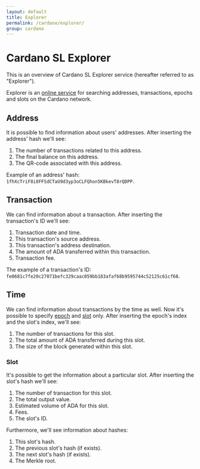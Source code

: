 ```yaml
---
layout: default
title: Explorer
permalink: /cardano/explorer/
group: cardano
---
```

<!-- Reviewed at dec0d911d6c4beb8e708ed4076f832ff871f6125 -->

# Cardano SL Explorer

This is an overview of Cardano SL Explorer service (hereafter referred to as
"Explorer").

Explorer is an [online service](https://cardanoexplorer.com/) for searching
addresses, transactions, epochs and slots on the Cardano network.

## Address

It is possible to find information about users' addresses. After inserting the
address' hash we'll see:

1.  The number of transactions related to this address.
2.  The final balance on this address.
3.  The QR-code associated with this address.

Example of an address' hash: `1fhXcTriF8i8FFSdCTaU9d3yp3oCLFQhon5KBkevT8rQDPP`.

## Transaction

We can find information about a transaction. After inserting the transaction's
ID we'll see:

1.  Transaction date and time.
2.  This transaction's source address.
3.  This transaction's address destination.
4.  The amount of ADA transferred within this transaction.
5.  Transaction fee.

The example of a transaction's ID:
`fe0681c7fe20c27071befc329caac059bb183afaf68b9595744c52125c61cf68`.

## Time

We can find information about transactions by the time as well. Now it's
possible to specify [epoch](/glossary/#epoch) and [slot](/glossary/#slot) only.
After inserting the epoch's index and the slot's index, we'll see:

1.  The number of transactions for this slot.
2.  The total amount of ADA transferred during this slot.
3.  The size of the block generated within this slot.

### Slot

It's possible to get the information about a particular slot. After inserting
the slot's hash we'll see:

1.  The number of transaction for this slot.
2.  The total output value.
3.  Estimated volume of ADA for this slot.
4.  Fees.
5.  The slot's ID.

Furthermore, we'll see information about hashes:

1.  This slot's hash.
2.  The previous slot's hash (if exists).
3.  The next slot's hash (if exists).
4.  The Merkle root.

